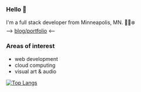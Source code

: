 ### Hello 👋
I'm a full stack developer from Minneapolis, MN. 🌲🛶❄️  
--> [blog/portfolio](https://coryjquirk.herokuapp.com/portfolio) <-- 
### Areas of interest
* web development  
* cloud computing  
* visual art & audio  

[![Top Langs](https://github-readme-stats.vercel.app/api/top-langs/?username=coryjquirk&layout=compact&theme=react&langs_count=10&hide=sass)](https://github.com/anuraghazra/github-readme-stats)  
